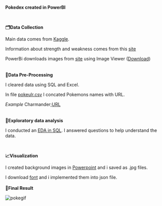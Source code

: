 **Pokedex created in PowerBI**

</br>

**🗂️Data Collection**

Main data comes from [Kaggle](https://www.kaggle.com/datasets/abcsds/pokemon).

Information about strength and weakness comes from this [site](https://www.eurogamer.net/pokemon-go-type-chart-effectiveness-weaknesses)

PowerBi downloads images from [site](https://pokemondb.net/pokedex/national) using Image Viewer ([Download](https://community.powerbi.com/oxcrx34285/attachments/oxcrx34285/power-bi-designer/88377/1/ImgViewerVisual.0.1.0.zip))
</br></br></br>
**🧹Data Pre-Processing**

I cleared data using SQL and Excel.

In file [pokeulr.csv](https://raw.githubusercontent.com/sztyberj/PowerPokedex/main/Data/pokeurl.csv) I concated Pokemons names with URL.

_Example_ Charmander;[URL](https://img.pokemondb.net/artwork/large/charmander.jpg) 
</br></br></br>
**🔎Exploratory data analysis**

I conducted an [EDA in SQL](https://github.com/sztyberj/PowerPokedex/blob/main/Pokemons%20Data%20Exploratory.sql). I answered questions to help understand the data.

<br/>

**📈Visualization**

I created background images in [Powerpoint](https://github.com/sztyberj/PowerPokedex/blob/main/PokemonsTheme/Pokedex_template.pptx) and i saved as .jpg files.

I download [font](https://www.dafont.com/pkmn-rbygsc.font) and i implemented them into json file.
</br></br>
**🔴Final Result**


![pokegif](https://user-images.githubusercontent.com/54943867/169799700-59d73ae5-97da-4578-9aab-4c773125d0a5.gif)
